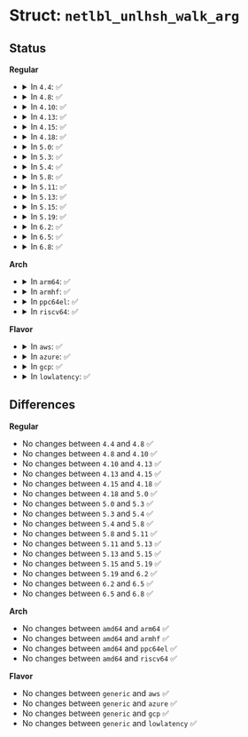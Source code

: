 # Struct: <code>netlbl_unlhsh_walk_arg</code>

## Status
<b>Regular</b>
<ul>
<li>
<details>
<summary>In <code>4.4</code>: ✅</summary>

```c
struct netlbl_unlhsh_walk_arg {
    struct netlink_callback *nl_cb;
    struct sk_buff *skb;
    u32 seq;
};
```
</details>
</li>
<li>
<details>
<summary>In <code>4.8</code>: ✅</summary>

```c
struct netlbl_unlhsh_walk_arg {
    struct netlink_callback *nl_cb;
    struct sk_buff *skb;
    u32 seq;
};
```
</details>
</li>
<li>
<details>
<summary>In <code>4.10</code>: ✅</summary>

```c
struct netlbl_unlhsh_walk_arg {
    struct netlink_callback *nl_cb;
    struct sk_buff *skb;
    u32 seq;
};
```
</details>
</li>
<li>
<details>
<summary>In <code>4.13</code>: ✅</summary>

```c
struct netlbl_unlhsh_walk_arg {
    struct netlink_callback *nl_cb;
    struct sk_buff *skb;
    u32 seq;
};
```
</details>
</li>
<li>
<details>
<summary>In <code>4.15</code>: ✅</summary>

```c
struct netlbl_unlhsh_walk_arg {
    struct netlink_callback *nl_cb;
    struct sk_buff *skb;
    u32 seq;
};
```
</details>
</li>
<li>
<details>
<summary>In <code>4.18</code>: ✅</summary>

```c
struct netlbl_unlhsh_walk_arg {
    struct netlink_callback *nl_cb;
    struct sk_buff *skb;
    u32 seq;
};
```
</details>
</li>
<li>
<details>
<summary>In <code>5.0</code>: ✅</summary>

```c
struct netlbl_unlhsh_walk_arg {
    struct netlink_callback *nl_cb;
    struct sk_buff *skb;
    u32 seq;
};
```
</details>
</li>
<li>
<details>
<summary>In <code>5.3</code>: ✅</summary>

```c
struct netlbl_unlhsh_walk_arg {
    struct netlink_callback *nl_cb;
    struct sk_buff *skb;
    u32 seq;
};
```
</details>
</li>
<li>
<details>
<summary>In <code>5.4</code>: ✅</summary>

```c
struct netlbl_unlhsh_walk_arg {
    struct netlink_callback *nl_cb;
    struct sk_buff *skb;
    u32 seq;
};
```
</details>
</li>
<li>
<details>
<summary>In <code>5.8</code>: ✅</summary>

```c
struct netlbl_unlhsh_walk_arg {
    struct netlink_callback *nl_cb;
    struct sk_buff *skb;
    u32 seq;
};
```
</details>
</li>
<li>
<details>
<summary>In <code>5.11</code>: ✅</summary>

```c
struct netlbl_unlhsh_walk_arg {
    struct netlink_callback *nl_cb;
    struct sk_buff *skb;
    u32 seq;
};
```
</details>
</li>
<li>
<details>
<summary>In <code>5.13</code>: ✅</summary>

```c
struct netlbl_unlhsh_walk_arg {
    struct netlink_callback *nl_cb;
    struct sk_buff *skb;
    u32 seq;
};
```
</details>
</li>
<li>
<details>
<summary>In <code>5.15</code>: ✅</summary>

```c
struct netlbl_unlhsh_walk_arg {
    struct netlink_callback *nl_cb;
    struct sk_buff *skb;
    u32 seq;
};
```
</details>
</li>
<li>
<details>
<summary>In <code>5.19</code>: ✅</summary>

```c
struct netlbl_unlhsh_walk_arg {
    struct netlink_callback *nl_cb;
    struct sk_buff *skb;
    u32 seq;
};
```
</details>
</li>
<li>
<details>
<summary>In <code>6.2</code>: ✅</summary>

```c
struct netlbl_unlhsh_walk_arg {
    struct netlink_callback *nl_cb;
    struct sk_buff *skb;
    u32 seq;
};
```
</details>
</li>
<li>
<details>
<summary>In <code>6.5</code>: ✅</summary>

```c
struct netlbl_unlhsh_walk_arg {
    struct netlink_callback *nl_cb;
    struct sk_buff *skb;
    u32 seq;
};
```
</details>
</li>
<li>
<details>
<summary>In <code>6.8</code>: ✅</summary>

```c
struct netlbl_unlhsh_walk_arg {
    struct netlink_callback *nl_cb;
    struct sk_buff *skb;
    u32 seq;
};
```
</details>
</li>
</ul>
<b>Arch</b>
<ul>
<li>
<details>
<summary>In <code>arm64</code>: ✅</summary>

```c
struct netlbl_unlhsh_walk_arg {
    struct netlink_callback *nl_cb;
    struct sk_buff *skb;
    u32 seq;
};
```
</details>
</li>
<li>
<details>
<summary>In <code>armhf</code>: ✅</summary>

```c
struct netlbl_unlhsh_walk_arg {
    struct netlink_callback *nl_cb;
    struct sk_buff *skb;
    u32 seq;
};
```
</details>
</li>
<li>
<details>
<summary>In <code>ppc64el</code>: ✅</summary>

```c
struct netlbl_unlhsh_walk_arg {
    struct netlink_callback *nl_cb;
    struct sk_buff *skb;
    u32 seq;
};
```
</details>
</li>
<li>
<details>
<summary>In <code>riscv64</code>: ✅</summary>

```c
struct netlbl_unlhsh_walk_arg {
    struct netlink_callback *nl_cb;
    struct sk_buff *skb;
    u32 seq;
};
```
</details>
</li>
</ul>
<b>Flavor</b>
<ul>
<li>
<details>
<summary>In <code>aws</code>: ✅</summary>

```c
struct netlbl_unlhsh_walk_arg {
    struct netlink_callback *nl_cb;
    struct sk_buff *skb;
    u32 seq;
};
```
</details>
</li>
<li>
<details>
<summary>In <code>azure</code>: ✅</summary>

```c
struct netlbl_unlhsh_walk_arg {
    struct netlink_callback *nl_cb;
    struct sk_buff *skb;
    u32 seq;
};
```
</details>
</li>
<li>
<details>
<summary>In <code>gcp</code>: ✅</summary>

```c
struct netlbl_unlhsh_walk_arg {
    struct netlink_callback *nl_cb;
    struct sk_buff *skb;
    u32 seq;
};
```
</details>
</li>
<li>
<details>
<summary>In <code>lowlatency</code>: ✅</summary>

```c
struct netlbl_unlhsh_walk_arg {
    struct netlink_callback *nl_cb;
    struct sk_buff *skb;
    u32 seq;
};
```
</details>
</li>
</ul>

## Differences
<b>Regular</b>
<ul>
<li>
No changes between <code>4.4</code> and <code>4.8</code> ✅
</li>
<li>
No changes between <code>4.8</code> and <code>4.10</code> ✅
</li>
<li>
No changes between <code>4.10</code> and <code>4.13</code> ✅
</li>
<li>
No changes between <code>4.13</code> and <code>4.15</code> ✅
</li>
<li>
No changes between <code>4.15</code> and <code>4.18</code> ✅
</li>
<li>
No changes between <code>4.18</code> and <code>5.0</code> ✅
</li>
<li>
No changes between <code>5.0</code> and <code>5.3</code> ✅
</li>
<li>
No changes between <code>5.3</code> and <code>5.4</code> ✅
</li>
<li>
No changes between <code>5.4</code> and <code>5.8</code> ✅
</li>
<li>
No changes between <code>5.8</code> and <code>5.11</code> ✅
</li>
<li>
No changes between <code>5.11</code> and <code>5.13</code> ✅
</li>
<li>
No changes between <code>5.13</code> and <code>5.15</code> ✅
</li>
<li>
No changes between <code>5.15</code> and <code>5.19</code> ✅
</li>
<li>
No changes between <code>5.19</code> and <code>6.2</code> ✅
</li>
<li>
No changes between <code>6.2</code> and <code>6.5</code> ✅
</li>
<li>
No changes between <code>6.5</code> and <code>6.8</code> ✅
</li>
</ul>
<b>Arch</b>
<ul>
<li>
No changes between <code>amd64</code> and <code>arm64</code> ✅
</li>
<li>
No changes between <code>amd64</code> and <code>armhf</code> ✅
</li>
<li>
No changes between <code>amd64</code> and <code>ppc64el</code> ✅
</li>
<li>
No changes between <code>amd64</code> and <code>riscv64</code> ✅
</li>
</ul>
<b>Flavor</b>
<ul>
<li>
No changes between <code>generic</code> and <code>aws</code> ✅
</li>
<li>
No changes between <code>generic</code> and <code>azure</code> ✅
</li>
<li>
No changes between <code>generic</code> and <code>gcp</code> ✅
</li>
<li>
No changes between <code>generic</code> and <code>lowlatency</code> ✅
</li>
</ul>
